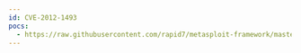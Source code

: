 ```yaml
---
id: CVE-2012-1493
pocs:
  - https://raw.githubusercontent.com/rapid7/metasploit-framework/master/modules/exploits/linux/ssh/f5_bigip_known_privkey.rb
---
```

